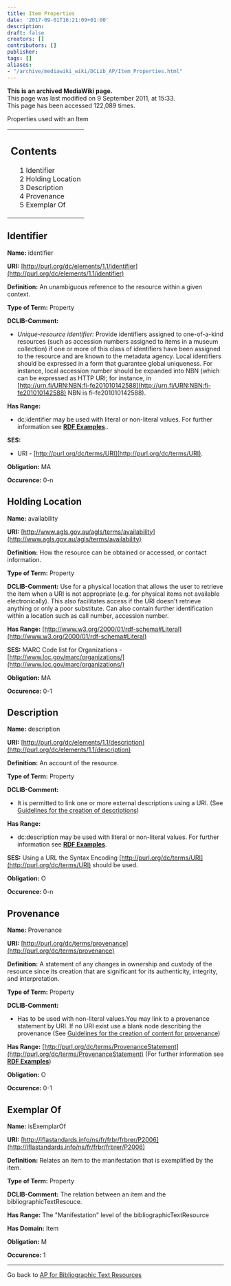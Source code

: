 ```yaml
---
title: Item Properties
date: '2017-09-01T16:21:09+01:00'
description: 
draft: false
creators: []
contributors: []
publisher: 
tags: []
aliases:
- "/archive/mediawiki_wiki/DCLib_AP/Item_Properties.html"
---
```


 **This is an archived MediaWiki page.**  
This page was last modified on 9 September 2011, at 15:33.  
This page has been accessed 122,089 times.

Properties used with an Item

<table id="toc" class="toc">
  <tr>
    <td>
      <div id="toctitle">
        <h2>Contents</h2>
      </div>
      <ul>
        <li class="toclevel-1 tocsection-1"><a href="#Identifier"><span class="tocnumber">1</span> <span class="toctext">Identifier</span></a></li>
        <li class="toclevel-1 tocsection-2"><a href="#Holding_Location"><span class="tocnumber">2</span> <span class="toctext">Holding Location</span></a></li>
        <li class="toclevel-1 tocsection-3"><a href="#Description"><span class="tocnumber">3</span> <span class="toctext">Description</span></a></li>
        <li class="toclevel-1 tocsection-4"><a href="#Provenance"><span class="tocnumber">4</span> <span class="toctext">Provenance</span></a></li>
        <li class="toclevel-1 tocsection-5"><a href="#Exemplar_Of"><span class="tocnumber">5</span> <span class="toctext">Exemplar Of</span></a></li>
      </ul>
    </td>
  </tr>
</table>

## Identifier 

**Name:** identifier

**URI:** [http://purl.org/dc/elements/1.1/identifier](http://purl.org/dc/elements/1.1/identifier)

**Definition:** An unambiguous reference to the resource within a given context.

**Type of Term:** Property

**DCLIB-Comment:**

- _Unique-resource identifier:_ Provide identifiers assigned to one-of-a-kind resources (such as accession numbers assigned to items in a museum collection) if one or more of this class of identifiers have been assigned to the resource and are known to the metadata agency. Local identifiers should be expressed in a form that guarantee global uniqueness. For instance, local accession number should be expanded into NBN (which can be expressed as HTTP URI; for instance, in [http://urn.fi/URN:NBN:fi-fe201010142588](http://urn.fi/URN:NBN:fi-fe201010142588) NBN is fi-fe201010142588).

**Has Range:**

- dc:identifier may be used with literal or non-literal values. For further information see [**RDF Examples**](/archive/mediawiki_wiki/User_Guide/Publishing_Metadata#dcIdentifier_RDF "User Guide/Publishing Metadata")..

**SES:**

- URI - [http://purl.org/dc/terms/URI](http://purl.org/dc/terms/URI). 

**Obligation:** MA

**Occurence:** 0-n

## Holding Location 

**Name:** availability

**URI:** [http://www.agls.gov.au/agls/terms/availability](http://www.agls.gov.au/agls/terms/availability)

**Definition:** How the resource can be obtained or accessed, or contact information.

**Type of Term:** Property

**DCLIB-Comment:** Use for a physical location that allows the user to retrieve the item when a URI is not appropriate (e.g. for physical items not available electronically). This also facilitates access if the URI doesn't retrieve anything or only a poor substitute. Can also contain further identification within a location such as call number, accession number.

**Has Range:** [http://www.w3.org/2000/01/rdf-schema#Literal](http://www.w3.org/2000/01/rdf-schema#Literal)

**SES:** MARC Code list for Organizations - [http://www.loc.gov/marc/organizations/](http://www.loc.gov/marc/organizations/)

**Obligation:** MA

**Occurence:** 0-1

## Description 

**Name:** description

**URI:** [http://purl.org/dc/elements/1.1/description](http://purl.org/dc/elements/1.1/description)

**Definition:** An account of the resource.

**Type of Term:** Property

**DCLIB-Comment:**

- It is permitted to link one or more external descriptions using a URI. (See [Guidelines for the creation of descriptions](/archive/mediawiki_wiki/User_Guide/Creating_Metadata#Guidelines_for_the_creation_of_descriptions "User Guide/Creating Metadata")) 

**Has Range:**

- dc:description may be used with literal or non-literal values. For further information see [**RDF Examples**](/archive/mediawiki_wiki/User_Guide/Publishing_Metadata#dcDescription_RDF "User Guide/Publishing Metadata").

**SES:** Using a URL the Syntax Encoding [http://purl.org/dc/terms/URI](http://purl.org/dc/terms/URI) should be used.

**Obligation:** O

**Occurence:** 0-n

## Provenance 

**Name:** Provenance

**URI:** [http://purl.org/dc/terms/provenance](http://purl.org/dc/terms/provenance)

**Definition:** A statement of any changes in ownership and custody of the resource since its creation that are significant for its authenticity, integrity, and interpretation.

**Type of Term:** Property

**DCLIB-Comment:**

- Has to be used with non-literal values.You may link to a provenance statement by URI. If no URI exist use a blank node describing the provenance (See [Guidelines for the creation of content for provenance](/archive/mediawiki_wiki/User_Guide/Creating_Metadata#Guidelines_for_the_creation_of_content_for_provenance "User Guide/Creating Metadata"))

**Has Range:** [http://purl.org/dc/terms/ProvenanceStatement](http://purl.org/dc/terms/ProvenanceStatement) (For further information see [**RDF Examples**](/archive/mediawiki_wiki/User_Guide/Publishing_Metadata#dctermsProvenance_RDF "User Guide/Publishing Metadata"))

**Obligation:** O

**Occurence:** 0-1

## Exemplar Of 

**Name:** isExemplarOf

**URI:** [http://iflastandards.info/ns/fr/frbr/frbrer/P2006](http://iflastandards.info/ns/fr/frbr/frbrer/P2006)

**Definition:** Relates an item to the manifestation that is exemplified by the item.

**Type of Term:** Property

**DCLIB-Comment:** The relation between an item and the bibliographicTextResouce.

**Has Range:** The "Manifestation" level of the bibliographicTextResource

**Has Domain:** Item

**Obligation:** M

**Occurence:** 1

* * *

Go back to [AP for Bibliographic Text Resources](/archive/mediawiki_wiki/DCLib_AP#Description_Set_Profile_of_the_DC-Lib_AP_for_Bibliographic_Text_Resources "DCLib AP")

